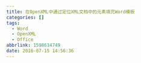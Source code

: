 ```yaml
---
title: 在OpenXML中通过定位XML文档中的元素填充Word模板
categories: []
tags:
  - Word
  - OpenXML
  - Office
abbrlink: 1598614749
date: 2016-07-15 14:56:36
---
```

